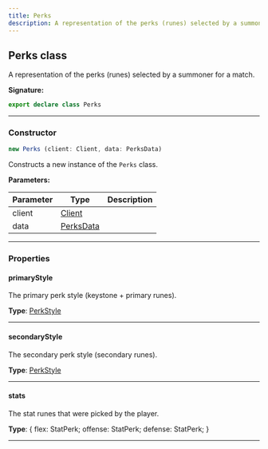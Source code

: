 ```yaml
---
title: Perks
description: A representation of the perks (runes) selected by a summoner for a match.
---
```


## Perks class

A representation of the perks (runes) selected by a summoner for a match.

**Signature:**

```ts
export declare class Perks 
```

---

### Constructor

```ts
new Perks (client: Client, data: PerksData)
```

Constructs a new instance of the `Perks` class.

**Parameters:**

| Parameter | Type | Description |
| --------- | ---- | ----------- |
| client | [Client](/shieldbow/api/Client.html) |  |
| data | [PerksData](/shieldbow/api/PerksData.html) |  |
---

### Properties

#### primaryStyle

The primary perk style (keystone + primary runes).



**Type**: [PerkStyle](/shieldbow/api/PerkStyle.html)

---

#### secondaryStyle

The secondary perk style (secondary runes).



**Type**: [PerkStyle](/shieldbow/api/PerkStyle.html)

---

#### stats

The stat runes that were picked by the player.



**Type**: {         flex: StatPerk;         offense: StatPerk;         defense: StatPerk;     }

---

